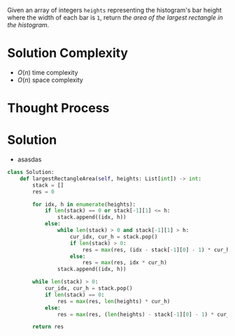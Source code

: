 Given an array of integers `heights` representing the histogram's bar height where the width of each bar is `1`, return _the area of the largest rectangle in the histogram_.
# Solution Complexity
- $O(n)$ time complexity
- $O(n)$ space complexity
# Thought Process
# Solution
- asasdas
```Python
class Solution:
	def largestRectangleArea(self, heights: List[int]) -> int:
		stack = []
		res = 0

		for idx, h in enumerate(heights):
			if len(stack) == 0 or stack[-1][1] <= h:
				stack.append((idx, h))
			else:
				while len(stack) > 0 and stack[-1][1] > h:
					cur_idx, cur_h = stack.pop()
					if len(stack) > 0:
						res = max(res, (idx - stack[-1][0] - 1) * cur_h)
					else:
						res = max(res, idx * cur_h)
				stack.append((idx, h))

		while len(stack) > 0:
			cur_idx, cur_h = stack.pop()
			if len(stack) == 0:
				res = max(res, len(heights) * cur_h)
			else:
				res = max(res, (len(heights) - stack[-1][0] - 1) * cur_h)

		return res
```
